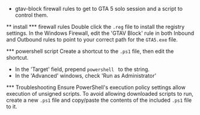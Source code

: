 * gtav-block
firewall rules to get to GTA 5 solo session and a script to control them.

** install
*** firewall rules
Double click the `.reg` file to install the registry settings. In the Windows
Firewall, edit the 'GTAV Block' rule in both Inbound and Outbound rules to point
to your correct path for the `GTA5.exe` file.

*** powershell script
Create a shortcut to the `.ps1` file, then edit the shortcut.
 - In the 'Target' field, prepend `powershell ` to the string.
 - In the 'Advanced' windows, check 'Run as Administrator'

*** Troubleshooting
Ensure PowerShell's execution policy settings allow execution of unsigned
scripts. To avoid allowing downloaded scripts to run, create a new `.ps1`
file and copy/paste the contents of the included `.ps1` file to it.

